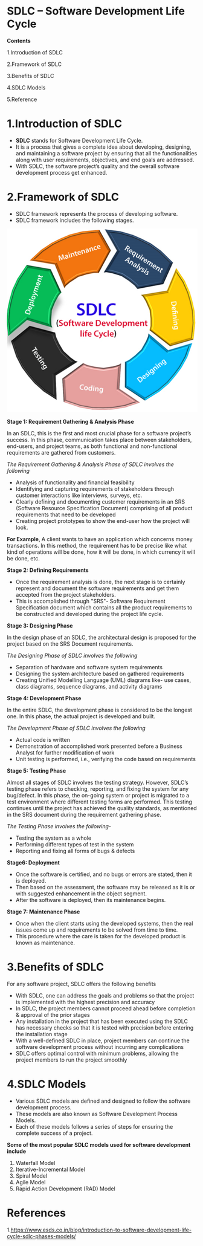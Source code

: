 
# SDLC – Software Development Life Cycle

**Contents**

1.Introduction of SDLC

2.Framework of SDLC

3.Benefits of SDLC

4.SDLC Models

5.Reference

# 1.Introduction of SDLC

-   **SDLC** stands for Software Development Life Cycle.
-   It is a process that gives a complete idea about developing, designing, and maintaining a software project by ensuring that all the functionalities along with user requirements, objectives, and end goals are addressed.
-   With SDLC, the software project’s quality and the overall software development process get enhanced.

# 2.Framework of SDLC

-   SDLC framework represents the process of developing software.
-   SDLC framework includes the following stages.

![](media/e6dc8e40b4fd693403e8fca7eb042768.png)

**Stage 1: Requirement Gathering & Analysis Phase**

In an SDLC, this is the first and most crucial phase for a software project’s success. In this phase, communication takes place between stakeholders, end-users, and project teams, as both functional and non-functional requirements are gathered from customers.

*The Requirement Gathering & Analysis Phase of SDLC involves the following*

-   Analysis of functionality and financial feasibility
-   Identifying and capturing requirements of stakeholders through customer interactions like interviews, surveys, etc.
-   Clearly defining and documenting customer requirements in an SRS (Software Resource Specification Document) comprising of all product requirements that need to be developed
-   Creating project prototypes to show the end-user how the project will look.

**For Example**, A client wants to have an application which concerns money transactions. In this method, the requirement has to be precise like what kind of operations will be done, how it will be done, in which currency it will be done, etc.

**Stage 2: Defining Requirements**

-   Once the requirement analysis is done, the next stage is to certainly represent and document the software requirements and get them accepted from the project stakeholders.
-   This is accomplished through "SRS"- Software Requirement Specification document which contains all the product requirements to be constructed and developed during the project life cycle.

**Stage 3: Designing Phase**

In the design phase of an SDLC, the architectural design is proposed for the project based on the SRS Document requirements.

*The Designing Phase of SDLC involves the following*

-   Separation of hardware and software system requirements
-   Designing the system architecture based on gathered requirements
-   Creating Unified Modelling Language (UML) diagrams like- use cases, class diagrams, sequence diagrams, and activity diagrams

**Stage 4: Development Phase**

In the entire SDLC, the development phase is considered to be the longest one. In this phase, the actual project is developed and built.

*The Development Phase of SDLC involves the following*

-   Actual code is written
-   Demonstration of accomplished work presented before a Business Analyst for further modification of work
-   Unit testing is performed, i.e., verifying the code based on requirements

**Stage 5: Testing Phase**

Almost all stages of SDLC involves the testing strategy. However, SDLC’s testing phase refers to checking, reporting, and fixing the system for any bug/defect. In this phase, the on-going system or project is migrated to a test environment where different testing forms are performed. This testing continues until the project has achieved the quality standards, as mentioned in the SRS document during the requirement gathering phase.

*The Testing Phase involves the following-*

-   Testing the system as a whole
-   Performing different types of test in the system
-   Reporting and fixing all forms of bugs & defects

**Stage6: Deployment**

-   Once the software is certified, and no bugs or errors are stated, then it is deployed.
-   Then based on the assessment, the software may be released as it is or with suggested enhancement in the object segment.
-   After the software is deployed, then its maintenance begins.

**Stage 7: Maintenance Phase**

-   Once when the client starts using the developed systems, then the real issues come up and requirements to be solved from time to time.
-   This procedure where the care is taken for the developed product is known as maintenance.

# 3.Benefits of SDLC

For any software project, SDLC offers the following benefits

-   With SDLC, one can address the goals and problems so that the project is implemented with the highest precision and accuracy
-   In SDLC, the project members cannot proceed ahead before completion & approval of the prior stages
-   Any installation in the project that has been executed using the SDLC has necessary checks so that it is tested with precision before entering the installation stage
-   With a well-defined SDLC in place, project members can continue the software development process without incurring any complications
-   SDLC offers optimal control with minimum problems, allowing the project members to run the project smoothly

# 4.SDLC Models

-   Various SDLC models are defined and designed to follow the software development process.
-   These models are also known as Software Development Process Models.
-   Each of these models follows a series of steps for ensuring the complete success of a project.

**Some of the most popular SDLC models used for software development include**

1.  Waterfall Model
2.  Iterative-Incremental Model
3.  Spiral Model
4.  Agile Model
5.  Rapid Action Development (RAD) Model

# References

1.https://www.esds.co.in/blog/introduction-to-software-development-life-cycle-sdlc-phases-models/

